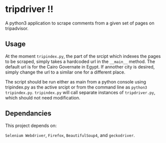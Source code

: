# tripdriver !!

A python3 application to scrape comments from a given set of pages on tripadvisor.

## Usage

At the moment `tripindex.py`, the part of the srcipt which indexes the pages to be scraped, simply takes a hardcoded url in the `__main__` method.  The default url is for the Cairo Governate in Egypt. If annother city is desired, simply change the url to a similar one for a different place. 

The script should be run either as main from a python console using tripindex.py as the active srcipt or from the command line as `python3 tripindex.py`. `tripindex.py` will call separate instances of `tripdriver.py`, which should not need modification. 

## Dependancies

This project depends on: 

`Selenium Webdriver`, 
`Firefox`, 
`BeautifulSoup4`, and 
`geckodriver`. 
